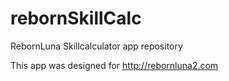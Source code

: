 # rebornSkillCalc
RebornLuna Skillcalculator app repository

This app was designed for http://rebornluna2.com
